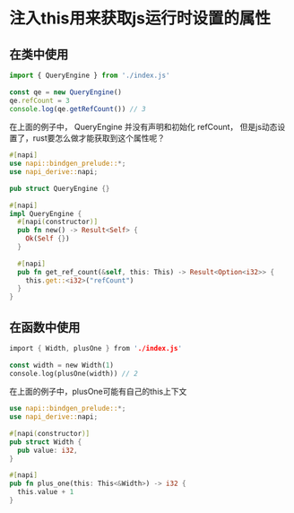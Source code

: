 # 注入this用来获取js运行时设置的属性

## 在类中使用

```js
import { QueryEngine } from './index.js'
 
const qe = new QueryEngine()
qe.refCount = 3
console.log(qe.getRefCount()) // 3
```

在上面的例子中， QueryEngine 并没有声明和初始化 refCount， 但是js动态设置了，rust要怎么做才能获取到这个属性呢？

```rust
#[napi]
use napi::bindgen_prelude::*;
use napi_derive::napi;
 
pub struct QueryEngine {}
 
#[napi]
impl QueryEngine {
  #[napi(constructor)]
  pub fn new() -> Result<Self> {
    Ok(Self {})
  }
 
  #[napi]
  pub fn get_ref_count(&self, this: This) -> Result<Option<i32>> {
    this.get::<i32>("refCount")
  }
}
```




## 在函数中使用
```rust
import { Width, plusOne } from './index.js'
 
const width = new Width(1)
console.log(plusOne(width)) // 2
```
在上面的例子中，plusOne可能有自己的this上下文

```rust
use napi::bindgen_prelude::*;
use napi_derive::napi;
 
#[napi(constructor)]
pub struct Width {
  pub value: i32,
}
 
#[napi]
pub fn plus_one(this: This<&Width>) -> i32 {
  this.value + 1
}
```